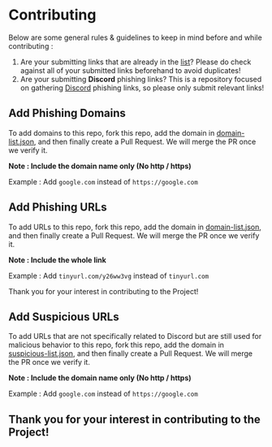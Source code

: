 # Contributing

Below are some general rules & guidelines to keep in mind before and while contributing : 

1. Are your submitting links that are already in the [list](https://github.com/nikolaischunk/discord-phishing-links/blob/main/domain-list.json)? Please do check against all of your submitted links beforehand to avoid duplicates!
2. Are your submitting **Discord** phishing links? This is a repository focused on gathering [Discord](https://discord.com) phishing links, so please only submit relevant links!

## Add Phishing Domains

To add domains to this repo, fork this repo, add the domain in [domain-list.json](https://github.com/nikolaischunk/discord-phishing-links/blob/main/domain-list.json), and then finally create a Pull Request. We will merge the PR once we verify it.

**Note : Include the domain name only (No http / https)**

Example : Add `google.com` instead of `https://google.com`

## Add Phishing URLs

To add URLs to this repo, fork this repo, add the domain in [domain-list.json](https://github.com/nikolaischunk/discord-phishing-links/blob/main/domain-list.json), and then finally create a Pull Request. We will merge the PR once we verify it.

**Note : Include the whole link**

Example : Add `tinyurl.com/y26ww3vg` instead of `tinyurl.com`

Thank you for your interest in contributing to the Project!
## Add Suspicious URLs

To add URLs that are not specifically related to Discord but are still used for malicious behavior to this repo, fork this repo, add the domain in [suspicious-list.json](https://github.com/nikolaischunk/discord-phishing-links/blob/main/suspicious-list.json), and then finally create a Pull Request. We will merge the PR once we verify it.

**Note : Include the domain name only (No http / https)**

Example : Add `google.com` instead of `https://google.com`


## Thank you for your interest in contributing to the Project!
